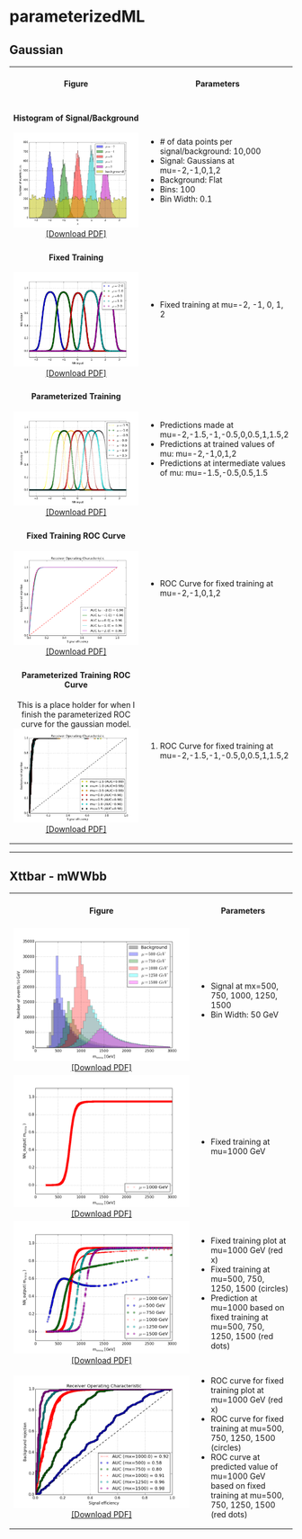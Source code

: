# parameterizedML

## Gaussian
<table style="width:100%">
<tr>
<td align=center> <h4>Figure</h4> </td>
<td align=center> <h4>Parameters</h4> </td>
</tr>
<tr>
<td width=65%, align=center>
<h4>Histogram of Signal/Background</h4>
<img src="/gaussian/plots/images/histogram_gaussian.png"><a href="/gaussian/histogram_gaussian.pdf">[Download PDF]</a></td>
<td>
<ul>
<li> # of data points per signal/background: 10,000</li>
<li> Signal: Gaussians at mu=-2,-1,0,1,2</li>
<li> Background: Flat </li>
<li> Bins: 100 </li>
<li> Bin Width: 0.1 </li>
</ul>
</td>
</tr>
<tr>
<td width=65%, align=center>
<h4>Fixed Training</h4>
<img src="/gaussian/plots/images/fixedTraining.png"><a href="/gaussian/fixedTraining.pdf">[Download PDF]</a></td>
<td>
<ul>
<li>Fixed training at mu=-2, -1, 0, 1, 2</li>
</ul>
</td>
</tr>
<tr>
<td width=65%, align=center>
<h4>Parameterized Training</h4>
<img src="/gaussian/plots/images/paramTraining_complete.png"><a href="/gaussian/paramTraining_complete.pdf">[Download PDF]</a></td>
<td>
<ul>
<li>Predictions made at mu=-2,-1.5,-1,-0.5,0,0.5,1,1.5,2</li>
<li>Predictions at trained values of mu: mu=-2,-1,0,1,2</li>
<li>Predictions at intermediate values of mu: mu=-1.5,-0.5,0.5,1.5</li>
</ul>
</td>
</tr>
<tr>
<td width=65%, align=center>
<h4>Fixed Training ROC Curve</h4>
<img src="/gaussian/plots/images/ROC_Fixed.png"><a href="/gaussian/ROC_Fixed.pdf">[Download PDF]</a></td>
<td>
<ul>
<li>ROC Curve for fixed training at mu=-2,-1,0,1,2 </li>
</ul>
</td>
</tr>
<tr>
<td width=65%, align=center>
<h4>Parameterized Training ROC Curve</h4>

This is a place holder for when I finish the parameterized ROC curve for the gaussian model. 
<img src="/gaussian/plots/images/ROC_Parameterized.png"><a href="/gaussian/ROC_Parameterized.pdf">[Download PDF]</a></td>
<td>
<ol>
<li>ROC Curve for fixed training at mu=-2,-1.5,-1,-0.5,0,0.5,1,1.5,2 </li>
</ol>
</td>
</tr>
</table>

---

## Xttbar - mWWbb

<table style="width:100%">
<tr>
<td align=center> <h4>Figure</h4> </td>
<td align=center> <h4>Parameters</h4> </td>
</tr>
<tr>
<td width=65%, align=center><img src="/mwwbb/plots/images/mWWbb_histogram.png"><a href="/mwwbb/mWWbb_histogram.pdf">[Download PDF]</a></td>
<td>
<ul>
<li> Signal at mx=500, 750, 1000, 1250, 1500</li>
<li> Bin Width: 50 GeV </li>
</ul>
</td>
</tr>
<tr>
<td width=65%, align=center><img src="/mwwbb/plots/images/fixedTraining.png"><a href="/mwwbb/fixedTraining.pdf">[Download PDF]</a></td>
<td>
<ul>
<li>Fixed training at mu=1000 GeV</li>
</ul>
</td>
</tr>
<tr>
<td width=65%, align=center><img src="/mwwbb/plots/images/paramTraining_complete.png"><a href="/mwwbb/paramTraining_complete.pdf">[Download PDF]</a></td>
<td>
<ul>
<li>Fixed training plot at mu=1000 GeV (red x)</li>
<li>Fixed training at mu=500, 750, 1250, 1500 (circles)</li>
<li>Prediction at mu=1000 based on fixed training at mu=500, 750, 1250, 1500 (red dots)</li>
</ul>
</td>
</tr>
<tr>
<td width=65%, align=center> 
<img src="/mwwbb/plots/images/ROC_parameterized.png"><a href="/mwwbb/ROC_parameterized.pdf">[Download PDF]</a></td>
<td>
<ul>
<li>ROC curve for fixed training plot at mu=1000 GeV (red x)</li>
<li>ROC curve for fixed training at mu=500, 750, 1250, 1500 (circles)</li>
<li>ROC curve at predicted value of mu=1000 GeV based on fixed training at mu=500, 750, 1250, 1500 (red dots)</li>
</ul>
</td>
</tr>
</table>